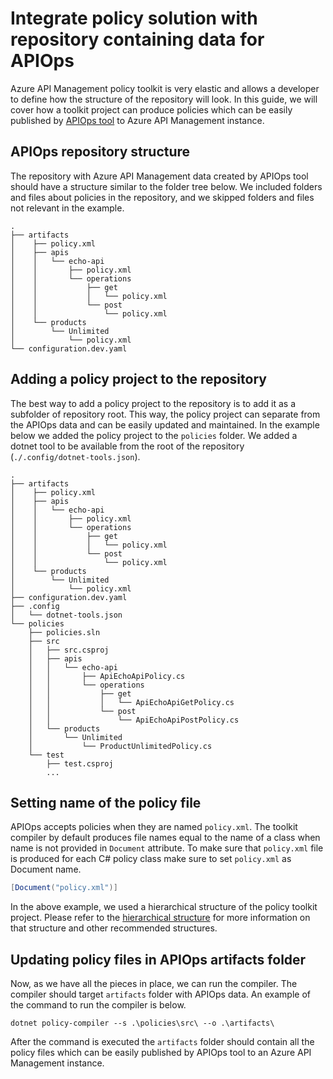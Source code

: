 # Integrate policy solution with repository containing data for APIOps

Azure API Management policy toolkit is very elastic and allows a developer to define how the structure of the repository
will look. In this guide, we will cover how a toolkit project can produce policies which can be easily published
by [APIOps tool](https://azure.github.io/apiops) to Azure API Management instance.

## APIOps repository structure

The repository with Azure API Management data created by APIOps tool should have a structure similar to the folder tree below.
We included folders and files about policies in the repository, and we skipped folders and files not relevant in the
example.

```
.
├── artifacts
│    ├── policy.xml
│    ├── apis
│    │   └── echo-api
│    │       ├── policy.xml
│    │       └── operations
│    │           ├── get
│    │           │   └── policy.xml
│    │           └── post
│    │               └── policy.xml
│    └── products
│        └── Unlimited
│            └── policy.xml
└── configuration.dev.yaml
```

## Adding a policy project to the repository

The best way to add a policy project to the repository is to add it as a subfolder of repository root.
This way, the policy project can separate from the APIOps data and can be easily updated and maintained.
In the example below we added the policy project to the `policies` folder.
We added a dotnet tool to be available from the root of the repository (`./.config/dotnet-tools.json`).

```
.
├── artifacts
│    ├── policy.xml
│    ├── apis
│    │   └── echo-api
│    │       ├── policy.xml
│    │       └── operations
│    │           ├── get
│    │           │   └── policy.xml
│    │           └── post
│    │               └── policy.xml
│    └── products
│        └── Unlimited
│            └── policy.xml
├── configuration.dev.yaml
├── .config
│   └── dotnet-tools.json
└── policies
    ├── policies.sln
    ├── src
    │   ├── src.csproj
    │   ├── apis
    │   │   └── echo-api
    │   │       ├── ApiEchoApiPolicy.cs
    │   │       └── operations
    │   │           ├── get
    │   │           │   └── ApiEchoApiGetPolicy.cs
    │   │           └── post
    │   │               └── ApiEchoApiPostPolicy.cs
    │   └── products
    │       └── Unlimited
    │           └── ProductUnlimitedPolicy.cs
    └── test 
        ├── test.csproj
        ...
```

## Setting name of the policy file

APIOps accepts policies when they are named `policy.xml`.
The toolkit compiler by default produces file names equal to the name of a class
when name is not provided in `Document` attribute.
To make sure that `policy.xml` file is produced for each C# policy class make sure to set `policy.xml` as Document name.

```csharp
[Document("policy.xml")]
```

In the above example, we used a hierarchical structure of the policy toolkit project.
Please refer to the [hierarchical structure](../docs/SolutionStructureRecommendation.md) for more information on that
structure and other recommended structures.

## Updating policy files in APIOps artifacts folder

Now, as we have all the pieces in place, we can run the compiler.
The compiler should target `artifacts` folder with APIOps data.
An example of the command to run the compiler is below.

```shell
dotnet policy-compiler --s .\policies\src\ --o .\artifacts\
```

After the command is executed the `artifacts` folder should contain all the policy files which can be easily published
by APIOps tool to an Azure API Management instance.
